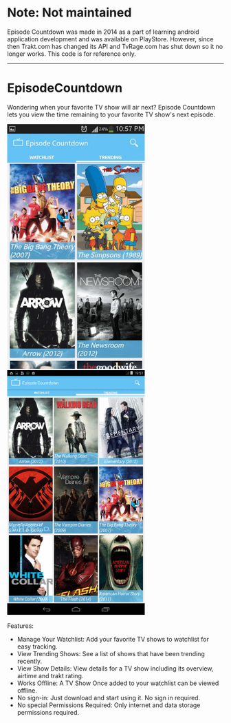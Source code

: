 # Note: Not maintained
Episode Countdown was made in 2014 as a part of learning android application development and was available on PlayStore. 
However, since then Trakt.com has changed its API and TvRage.com has shut down so it no longer works.
This code is for reference only.

------

# EpisodeCountdown
Wondering when your favorite TV show will air next? Episode Countdown lets you view the time remaining to your favorite TV show's next episode.

<img src="https://raw.githubusercontent.com/aadeel/EpisodeCountdown/master/s3_screenshots.gif" width="320" height="568" />
<img src="https://raw.githubusercontent.com/aadeel/EpisodeCountdown/master/tab2_screenshots.gif" width="320" height="568" />

Features:
- Manage Your Watchlist: Add your favorite TV shows to watchlist for easy tracking. 
- View Trending Shows: See a list of shows that have been trending recently.
- View Show Details: View details for a TV show including its overview, airtime and trakt rating. 
- Works Offline: A TV Show Once added to your watchlist can be viewed offline. 
- No sign-in: Just download and start using it. No sign in required.
- No special Permissions Required: Only internet and data storage permissions required.
